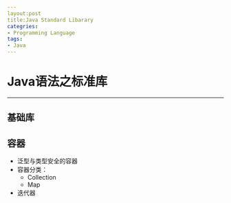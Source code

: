 ```yaml
---
layout:post
title:Java Standard Libarary
categries:
- Programming Language
tags:
- Java
---
```


# Java语法之标准库
--------------------------------------

## 基础库

## 容器
- 泛型与类型安全的容器
- 容器分类：
	- Collection
	- Map
- 迭代器